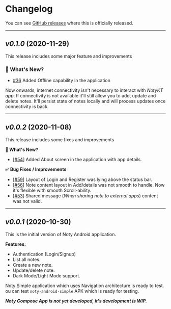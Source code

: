 # Changelog

You can see [GitHub releases](https://github.com/PatilShreyas/NotyKT/releases) where this is officially released.

---

## _v0.1.0_ (2020-11-29)

This release includes some major feature and improvements

### 🔮 What's New?

- [#36](https://github.com/PatilShreyas/NotyKT/issues/36) Added Offline capability in the application

Now onwards, internet connectivity isn't necessary to interact with _NotyKT app_. If connectivity is not available it'll still allow you to add, update and delete notes. It'll persist state of notes locally and will process updates once connectivity is back.

---

## _v0.0.2_ (2020-11-08)

This release includes some fixes and improvements

**🔮 What's New?**

- [[#54](https://github.com/PatilShreyas/NotyKT/issues/54)] Added About screen in the application with app details.

**✅ Bug Fixes / Improvements**

- [[#59](https://github.com/PatilShreyas/NotyKT/issues/59)] Layout of Login and Register was lying above the status bar.
- [[#56](https://github.com/PatilShreyas/NotyKT/issues/56)] Note content layout in Add/details was not smooth to handle. Now it's flexible with smooth Scroll-ability.
- [[#53](https://github.com/PatilShreyas/NotyKT/issues/53)] Shared message (_When sharing note to external apps_) content was not valid.

---

## _v0.0.1_ (2020-10-30)

This is the initial version of Noty Android application.

**Features:**

- Authentication (Login/Signup)
- List all notes.
- Create a new note.
- Update/delete note.
- Dark Mode/Light Mode support.

Noty Simple application which uses Navigation architecture is ready to test.
ou can test `noty-android-simple` APK which is ready for testing.

_**Noty Compose App is not yet developed, it's development is WIP.**_
